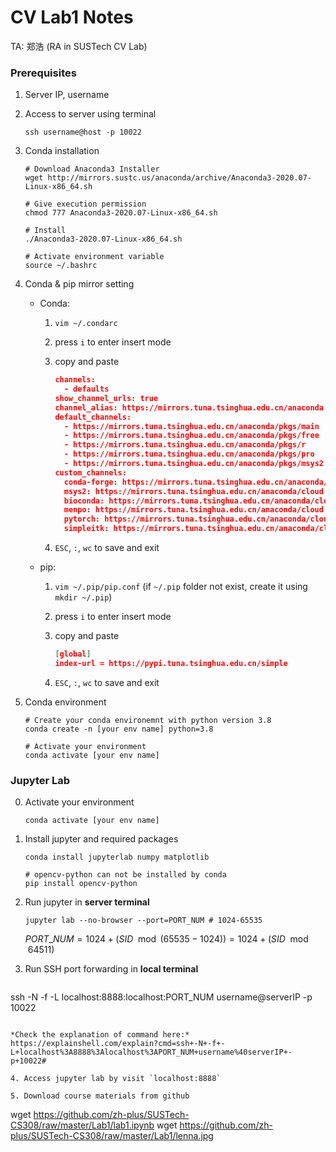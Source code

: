 # CV Lab1 Notes

TA: 郑浩 (RA in SUSTech CV Lab)

### Prerequisites

1. Server IP, username

2. Access to server using terminal

   ```shell
   ssh username@host -p 10022
   ```

3. Conda installation

   ```shell
   # Download Anaconda3 Installer
   wget http://mirrors.sustc.us/anaconda/archive/Anaconda3-2020.07-Linux-x86_64.sh
   
   # Give execution permission
   chmod 777 Anaconda3-2020.07-Linux-x86_64.sh
   
   # Install
   ./Anaconda3-2020.07-Linux-x86_64.sh
   
   # Activate environment variable
   source ~/.bashrc
   ```

4. Conda & pip mirror setting

   - Conda: 

     1. `vim ~/.condarc` 

     2. press `i` to enter insert mode

     3. copy and paste

        ```json
        channels:
          - defaults
        show_channel_urls: true
        channel_alias: https://mirrors.tuna.tsinghua.edu.cn/anaconda
        default_channels:
          - https://mirrors.tuna.tsinghua.edu.cn/anaconda/pkgs/main
          - https://mirrors.tuna.tsinghua.edu.cn/anaconda/pkgs/free
          - https://mirrors.tuna.tsinghua.edu.cn/anaconda/pkgs/r
          - https://mirrors.tuna.tsinghua.edu.cn/anaconda/pkgs/pro
          - https://mirrors.tuna.tsinghua.edu.cn/anaconda/pkgs/msys2
        custom_channels:
          conda-forge: https://mirrors.tuna.tsinghua.edu.cn/anaconda/cloud
          msys2: https://mirrors.tuna.tsinghua.edu.cn/anaconda/cloud
          bioconda: https://mirrors.tuna.tsinghua.edu.cn/anaconda/cloud
          menpo: https://mirrors.tuna.tsinghua.edu.cn/anaconda/cloud
          pytorch: https://mirrors.tuna.tsinghua.edu.cn/anaconda/cloud
          simpleitk: https://mirrors.tuna.tsinghua.edu.cn/anaconda/cloud
        ```
     
     4. `ESC`, `:`, `wc` to save and exit
   
   - pip: 
   
     1. `vim ~/.pip/pip.conf`  (if `~/.pip` folder not exist, create it using `mkdir ~/.pip`)
   
     2. press `i` to enter insert mode
   
     3. copy and paste
   
        ```json
        [global]
        index-url = https://pypi.tuna.tsinghua.edu.cn/simple
        ```
   
     4. `ESC`, `:`, `wc` to save and exit
   
5. Conda environment

   ```shell
   # Create your conda environemnt with python version 3.8
   conda create -n [your env name] python=3.8
   
   # Activate your environment
   conda activate [your env name]
   ```



### Jupyter Lab

0. Activate your environment

   ```shell
   conda activate [your env name]
   ```

1. Install jupyter and required packages

   ```shell
   conda install jupyterlab numpy matplotlib
   
   # opencv-python can not be installed by conda
   pip install opencv-python
   ```

2. Run jupyter in **server terminal**

   ```shell
   jupyter lab --no-browser --port=PORT_NUM # 1024-65535
   ```

   $PORT\_NUM = 1024 + (SID \mod (65535-1024)) = 1024 + (SID \mod 64511)$

3. Run SSH port forwarding in **local terminal**

   ```powershell
ssh -N -f -L localhost:8888:localhost:PORT_NUM username@serverIP -p 10022
   ```
   
   *Check the explanation of command here:* https://explainshell.com/explain?cmd=ssh+-N+-f+-L+localhost%3A8888%3Alocalhost%3APORT_NUM+username%40serverIP+-p+10022#
   
4. Access jupyter lab by visit `localhost:8888`

5. Download course materials from github

   ```
   wget https://github.com/zh-plus/SUSTech-CS308/raw/master/Lab1/lab1.ipynb
   wget https://github.com/zh-plus/SUSTech-CS308/raw/master/Lab1/lenna.jpg
   ```

   
